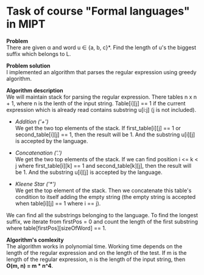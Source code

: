 # Task of course "Formal languages" in MIPT

**Problem**  
There are given α and word u ∈ {a, b, c}*. Find the length of u's the biggest suffix which belongs to L.

**Problem solution**  
I implemented an algorithm that parses the regular expression using greedy algorithm.

**Algorithm description**  
We will maintain stack for parsing the regular expression. There tables n x n + 1, where n is the lenth of the input string. 
Table[i][j] == 1 if the current expression which is already read contains substring u[i:j] (j is not included).  
- *Addition ('+')*  
We get the two top elements of the stack. If first_table[i][j] == 1 or second_table[i][j] == 1, then the result will be 1. And the substring u[i][j]
is accepted by the language.

- *Concatenation ('.')*  
We get the two top elements of the stack. If we can find position i <= k < j where first_table[i][k] == 1 and second_table[k][j], then 
the result will be 1. And the substring u[i][j] is accepted by the language.

- *Kleene Star ('\*')*  
We get the top element of the stack. Then we concatenate this table's condition to itself adding the empty string (the empty string
is accepted when table[i][j] == 1 where i == j).

We can find all the substrings belonging to the language. To find the longest suffix, we iterate from firstPos = 0 and count
the length of the first substring where table[firstPos][sizeOfWord] == 1.

**Algorithm's comlexity**  
The algorithm works in polynomial time. Working time depends on the length of the regular expression and on the length of the test.
If m is the length of the regular expression, n is the length of the input string, then **O(m, n) = m * n^4**.
